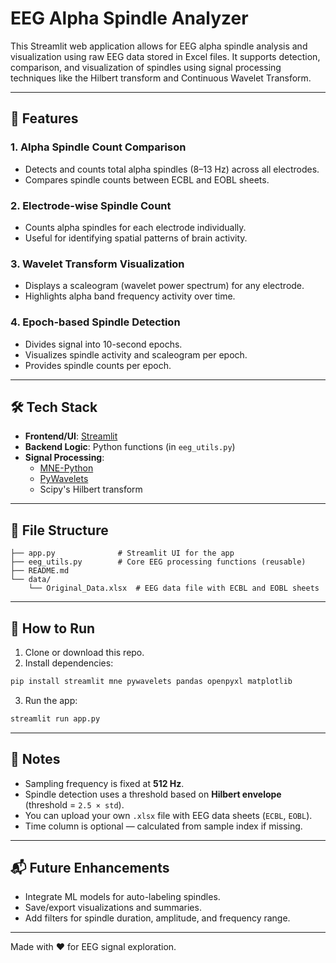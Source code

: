 # EEG Alpha Spindle Analyzer

This Streamlit web application allows for EEG alpha spindle analysis and visualization using raw EEG data stored in Excel files. It supports detection, comparison, and visualization of spindles using signal processing techniques like the Hilbert transform and Continuous Wavelet Transform.

---

## 🧠 Features

### 1. **Alpha Spindle Count Comparison**
- Detects and counts total alpha spindles (8–13 Hz) across all electrodes.
- Compares spindle counts between ECBL and EOBL sheets.

### 2. **Electrode-wise Spindle Count**
- Counts alpha spindles for each electrode individually.
- Useful for identifying spatial patterns of brain activity.

### 3. **Wavelet Transform Visualization**
- Displays a scaleogram (wavelet power spectrum) for any electrode.
- Highlights alpha band frequency activity over time.

### 4. **Epoch-based Spindle Detection**
- Divides signal into 10-second epochs.
- Visualizes spindle activity and scaleogram per epoch.
- Provides spindle counts per epoch.

---

## 🛠 Tech Stack
- **Frontend/UI**: [Streamlit](https://streamlit.io/)
- **Backend Logic**: Python functions (in `eeg_utils.py`)
- **Signal Processing**:
  - [MNE-Python](https://mne.tools/stable/index.html)
  - [PyWavelets](https://pywavelets.readthedocs.io/)
  - Scipy's Hilbert transform

---

## 📁 File Structure
```
├── app.py              # Streamlit UI for the app
├── eeg_utils.py        # Core EEG processing functions (reusable)
├── README.md
└── data/
    └── Original_Data.xlsx  # EEG data file with ECBL and EOBL sheets
```

---

## 🚀 How to Run
1. Clone or download this repo.
2. Install dependencies:
```bash
pip install streamlit mne pywavelets pandas openpyxl matplotlib
```
3. Run the app:
```bash
streamlit run app.py
```

---

## 📌 Notes
- Sampling frequency is fixed at **512 Hz**.
- Spindle detection uses a threshold based on **Hilbert envelope** (threshold = `2.5 × std`).
- You can upload your own `.xlsx` file with EEG data sheets (`ECBL`, `EOBL`).
- Time column is optional — calculated from sample index if missing.

---

## 📬 Future Enhancements
- Integrate ML models for auto-labeling spindles.
- Save/export visualizations and summaries.
- Add filters for spindle duration, amplitude, and frequency range.

---

Made with ❤️ for EEG signal exploration.
